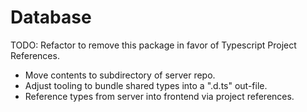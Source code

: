 # Database

TODO: Refactor to remove this package in favor of Typescript Project References.

- Move contents to subdirectory of server repo.
- Adjust tooling to bundle shared types into a ".d.ts" out-file.
- Reference types from server into frontend via project references.
